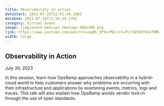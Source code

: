 ```yaml
---
title: Observability in action
dateStart: 2023-07-25T22:01:34.108Z
dateEnd: 2023-07-26T21:59:34.176Z
category: Virtual Event
image: /img/event-meetups-newlogo-400x400.png
link: https://www.youtube.com/watch?v=ogBb_IPXorM&list=PLtS6YX0YOX4fWMwKbp9blyI1GLdXlbWjY
width: large
---
```

## Observability in Action

July 26, 2023

In this session, learn how OpsRamp approaches observability in a hybrid-cloud world to help customers answer why problems are occurring with their infrastructure and applications by examining events, metrics, logs and traces. This talk will also explain how OpsRamp avoids vendor lock-in through the use of open standards. 